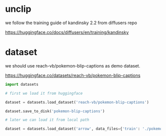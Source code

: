 # unclip

we follow the training guide of kandinsky 2.2 from diffusers repo

https://huggingface.co/docs/diffusers/en/training/kandinsky

# dataset

we should use reach-vb/pokemon-blip-captions as demo dataset.

https://huggingface.co/datasets/reach-vb/pokemon-blip-captions


```python
import datasets

# first we load it from huggingface

dataset = datasets.load_dataset('reach-vb/pokemon-blip-captions')

dataset.save_to_disk('pokemon-blip-captions')

# later we can load it from local path

dataset = datasets.load_dataset('arrow', data_files={'train': './pokemon-blip-captions/train/data-00000-of-00001.arrow'})
```
